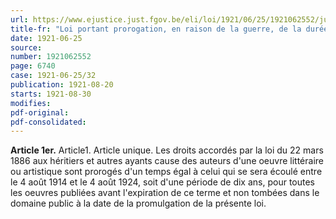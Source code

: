 ```yaml
---
url: https://www.ejustice.just.fgov.be/eli/loi/1921/06/25/1921062552/justel
title-fr: "Loi portant prorogation, en raison de la guerre, de la durée des droits de propriété littéraire et artistique."
date: 1921-06-25
source:
number: 1921062552
page: 6740
case: 1921-06-25/32
publication: 1921-08-20
starts: 1921-08-30
modifies:
pdf-original:
pdf-consolidated:
---
```


**Article 1er.** Article1. Article unique. Les droits accordés par la loi du 22 mars 1886 aux héritiers et autres ayants cause des auteurs d'une oeuvre littéraire ou artistique sont prorogés d'un temps égal à celui qui se sera écoulé entre le 4 août 1914 et le 4 août 1924, soit d'une période de dix ans, pour toutes les oeuvres publiées avant l'expiration de ce terme et non tombées dans le domaine public à la date de la promulgation de la présente loi.
